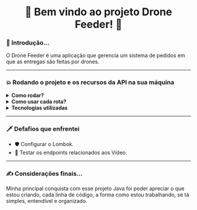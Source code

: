 <h1 align="center">🚀 Bem vindo ao projeto Drone Feeder! 🚀</h1>

<h3>🥱 Introdução...</h3>

<p>O Drone Feeder é uma aplicação que gerencia um sistema de pedidos em que as entregas são feitas por drones.</p>

---

<h3>💥 Rodando o projeto e os recursos da API na sua máquina </h3>

<details>

<summary><strong>Como rodar?</strong></summary>

1. Clone o repositório com o comando:
  - `git clone git@github.com:abnerferreiradesousa/drone-feeder.git`;
    - Entre na pasta do repositório:
      - `cd drone-feeder`
2. Inicie a aplicação com o comando:
 - `docker-compose up -d --build`
   - *Obs: Este comando será responsável por criar dois cointainers docker: um para iniciar banco de dados e outro para subir a API e disponilizar uma URL para acesso da aplicação e deve levar não mais que 5 minutos.*

</details>

<details>

<summary><strong>Como usar cada rota?</strong></summary>  
</br>

[Rotas Documentadas](https://github.com/caioBatistaDosSantos/Project-Tryitter/blob/main/BlogsAPI.md)

</details>

<details>
  <summary><strong>Tecnologias utilizadas</strong></summary>
  <br/>
  
  <ul>
    <li>👉 Java</li>
    <li>👉 Spring Boot</li>
    <li>👉 Banco de Dados MySQL</li>
    <li>👉 Docker</li>
    <li>👉 Lombok</li>
    <li>👉 JUnit</li>
    <li>👉 TestContainers</li>
  </ul>

</details>

---

<h3>🗡️ Defafios que enfrentei </h3> 

* 🛡️ Configurar o Lombok.
* 🥊 Testar os endpoints relacionados aos Vídeo.

---

<h3>✍️ Considerações finais...</h3>

<p>Minha principal conquista com esse projeto Java foi poder apreciar o que estou criando, cada linha de código, a forma como estou trabalhando, se tá simples, entendível e organizado.</p>

